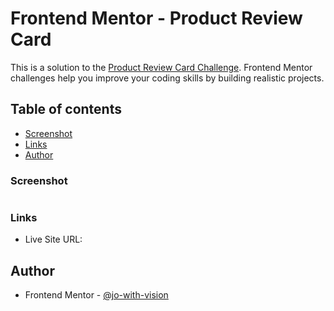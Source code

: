 # Frontend Mentor - Product Review Card

This is a solution to the [Product Review Card Challenge](). Frontend Mentor challenges help you improve your coding skills by building realistic projects. 

## Table of contents

  - [Screenshot](#screenshot)
  - [Links](#links)
- [Author](#author)


### Screenshot

![]()


### Links

- Live Site URL: []()



## Author

- Frontend Mentor - [@jo-with-vision](https://www.frontendmentor.io/profile/Jo-with-vision)





